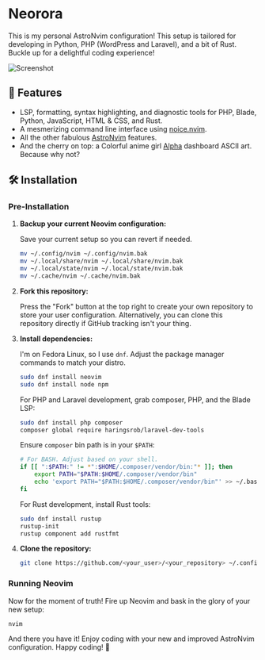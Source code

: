 # Neorora

This is my personal AstroNvim configuration! This setup is tailored for developing in Python, PHP (WordPress and Laravel), and a bit of Rust. Buckle up for a delightful coding experience!

<img src="https://raw.githubusercontent.com/taiwbi/AstroConfig/lite/assets/screenshot.png" alt="Screenshot">

## 🌟 Features

- LSP, formatting, syntax highlighting, and diagnostic tools for PHP, Blade, Python, JavaScript, HTML & CSS, and Rust.
- A mesmerizing command line interface using [noice.nvim](https://github.com/folke/noice.nvim).
- All the other fabulous [AstroNvim](https://astronvim.com/) features.
- And the cherry on top: a Colorful anime girl [Alpha](https://github.com/goolord/alpha-nvim) dashboard ASCII art. Because why not?

## 🛠️ Installation

### Pre-Installation

1. **Backup your current Neovim configuration:**

   Save your current setup so you can revert if needed.

   ```sh
   mv ~/.config/nvim ~/.config/nvim.bak
   mv ~/.local/share/nvim ~/.local/share/nvim.bak
   mv ~/.local/state/nvim ~/.local/state/nvim.bak
   mv ~/.cache/nvim ~/.cache/nvim.bak
   ```

2. **Fork this repository:**

   Press the "Fork" button at the top right to create your own repository to store your user configuration. Alternatively, you can clone this repository directly if GitHub tracking isn't your thing.

3. **Install dependencies:**

   I'm on Fedora Linux, so I use `dnf`. Adjust the package manager commands to match your distro.

   ```sh
   sudo dnf install neovim
   sudo dnf install node npm
   ```

   For PHP and Laravel development, grab composer, PHP, and the Blade LSP:

   ```sh
   sudo dnf install php composer
   composer global require haringsrob/laravel-dev-tools
   ```

   Ensure `composer` bin path is in your `$PATH`:

   ```sh
   # For BASH. Adjust based on your shell.
   if [[ ":$PATH:" != *":$HOME/.composer/vendor/bin:"* ]]; then
       export PATH="$PATH:$HOME/.composer/vendor/bin"
       echo 'export PATH="$PATH:$HOME/.composer/vendor/bin"' >> ~/.bashrc
   fi
   ```

   For Rust development, install Rust tools:

   ```sh
   sudo dnf install rustup
   rustup-init
   rustup component add rustfmt
   ```

4. **Clone the repository:**

   ```sh
   git clone https://github.com/<your_user>/<your_repository> ~/.config/nvim
   ```

### Running Neovim

Now for the moment of truth! Fire up Neovim and bask in the glory of your new setup:

```sh
nvim
```

And there you have it! Enjoy coding with your new and improved AstroNvim configuration. Happy coding! 🚀
